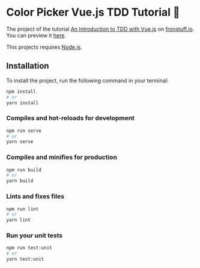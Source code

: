 # Color Picker Vue.js TDD Tutorial 🎨

The project of the tutorial [An Introduction to TDD with Vue.js](https://frontstuff.io//an-introduction-to-tdd-with-vuejs) on [fronstuff.io](https://frontstuff.io). You can preview it [here](https://colorpicker-tdd-tutorial.netlify.com/).

This projects requires [Node.js](https://nodejs.org/en/).

## Installation

To install the project, run the following command in your terminal:

```sh
npm install
# or
yarn install
```

### Compiles and hot-reloads for development

```sh
npm run serve
# or
yarn serve
```

### Compiles and minifies for production

```sh
npm run build
# or
yarn build
```

### Lints and fixes files

```sh
npm run lint
# or
yarn lint
```

### Run your unit tests

```sh
npm run test:unit
# or
yarn test:unit
```
